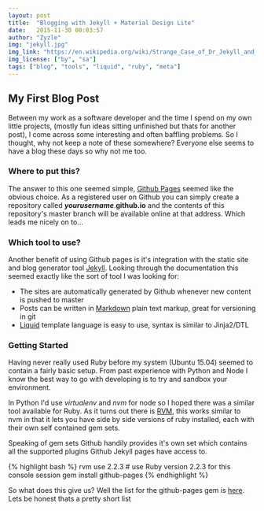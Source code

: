 ```yaml
---
layout: post
title:  "Blogging with Jekyll + Material Design Lite"
date:   2015-11-30 00:03:57
author: "Zyzle"
img: "jekyll.jpg"
img_link: "https://en.wikipedia.org/wiki/Strange_Case_of_Dr_Jekyll_and_Mr_Hyde#/media/File:Dr_Jekyll_and_Mr_Hyde_poster_edit2.jpg"
img_license: ["by", "sa"]
tags: ["blog", "tools", "liquid", "ruby", "meta"]
---
```


## My First Blog Post

Between my work as a software developer and the time I spend on my own little projects, (mostly fun ideas sitting unfinished but thats for another post), I come across some interesting and often baffling problems. So I thought, why not keep a note of these somewhere? Everyone else seems to have a blog these days so why not me too.

### Where to put this?

The answer to this one seemed simple, [Github Pages](https://pages.github.com/) seemed like the obvious choice. As a registered user on Github you can simply create a repository called ***yourusername***.**github.io** and the contents of this repository's master branch will be available online at that address. Which leads me nicely on to...

### Which tool to use?

Another benefit of using Github pages is it's integration with the static site and blog generator tool [Jekyll](https://jekyllrb.com/).  Looking through the documentation this seemed exactly like the sort of tool I was looking for:

* The sites are automatically generated by Github whenever new content is pushed to master
* Posts can be written in [Markdown](https://daringfireball.net/projects/markdown/) plain text markup, great for versioning in git
* [Liquid](http://liquidmarkup.org/) template language is easy to use, syntax is similar to Jinja2/DTL

### Getting Started

Having never really used Ruby before my system (Ubuntu 15.04) seemed to contain a fairly basic setup. From past experience with Python and Node I know the best way to go with developing is to try and sandbox your environment.  

In Python I'd use *virtualenv* and *nvm* for node so I hoped there was a similar tool available for Ruby. As it turns out there is [RVM](https://rvm.io/), this works similar to nvm in that it lets you have side by side versions of ruby installed, each with their own self contained gem sets.

Speaking of gem sets Github handily provides it's own set which contains all the supported plugins Github Jekyll pages have access to.

{% highlight bash %}
rvm use 2.2.3 # use Ruby version 2.2.3 for this console session
gem install github-pages
{% endhighlight %}

So what does this give us? Well the list for the github-pages gem is [here](https://pages.github.com/versions/).  Lets be honest thats a pretty short list
